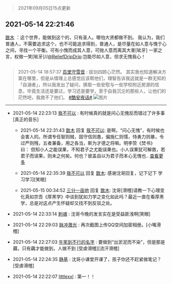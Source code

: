 > 2021年09月05日15点更新
<link rel="stylesheet" href="https://cdn.jsdelivr.net/gh/taotie6/sampleJSON@main/css/photo_show.css">


 ## 2021-05-14 22:21:46 

 [㪚木](https://www.coolapk.com/feed/26980531?shareKey=OTkyNTNiMTEwMTUwNjEzMTc3ZjA~) ：这个世界，能做到这个的，只有圣人。哪怕大贤都做不到。
我认为，我们普通人，不需要追求这个，也不可能追求得到，普通人，是尽量在如人意与愧于心之间，寻找一个平衡。可有小愧而成其人意，可抛人意而离其大害[呲牙]
一家之言，权做一笑[呲牙]//<a class="feed-link-uname" href="/u/ReliefDripDrip">@ReliefDripDrip</a>:岂能尽如人意<!--break-->，但求无愧我心！ 

<div class="album">
<img class="img-item" src="" />
</div>

> 2021-05-14 18:57:37 
> [百里守雪音](https://www.coolapk.com/feed/26976248?shareKey=ODFhOGExNDBlMDQ1NjEzMTc3ZjA~) : 拔剑四顾心茫然。 其实我也知道解决方案在哪里，但是从情理上总感觉应该帮他们，理智告诉我这就是一群无知的「自溺者」，所以我发出了疑问，换取一些安慰与一些学校附近房源的信息，毕竟生活还是要过，学习还是要学，至于自我沉沦的那些人，让他们的茫然吧，我救不了他们。 <a class="feed-link-tag" href="/t/酷安夜话?type=0">#酷安夜话#</a> 
![图片](https://image.coolapk.com/feed/2021/0514/18/1080769_0effbaf1_9856_0997@1080x2486.jpeg)

 ------- 

- 2021-05-14 22:23:13 [我不可以](uid=1078113) : 有时候真的就是问心无愧反而错过了许多事[真正的音乐] 

    - 2021-05-14 22:31:43 [㪚木](uid=1081091) 回复 [我不可以](uid=1078113): 是啊，“问心无愧”，有时候也会害人的。所谓专任智则贼，固守信则愚，偏施仁则懦，恃勇力则暴，令过严则残，五者兼备，用之各当，斯为才德之将嘛。明李贽《焚书》曰： 但知小人之能误果，不知君子之尤能误果也。小人误果犹可解救，若君子而误果，则未之何矣。何也？彼盖自以为君子而本心无愧也.. <a href="/feed/replyList?id=204786391">查看更多</a> 

    - 2021-05-14 22:35:39 [我不可以](uid=1078113) 回复 [㪚木](uid=1081091): 感谢沈哥回复，记下记下 学习学习[笑眼] 

    - 2021-05-15 00:34:52 [三分一亩地](uid=1721161) 回复 [㪚木](uid=1081091): 沈哥[滑稽]请教一下心理变化真如宗吾《厚黑学》中谈到犹如力学之变化如此吗？最近一直在看厚黑学，总是对这点产生怀疑却又找不到反驳之处。 

- 2021-05-14 22:33:14 [刺魂](uid=1662383) : 沈哥今晚的发言实在是受益匪浅啊[笑眼] 

- 2021-05-14 22:29:03 [脉冲激光](uid=1825566) : 再次截图上传QQ空间加密相册。[小嘴滑稽] 

- 2021-05-14 22:27:03 [牛笔到不行的名字](uid=2374460) : 要做到“出淤泥而不染”，但是那是藕，只有藕才能做到，人做不到 [受虐滑稽][流汗滑稽] 

- 2021-05-14 22:24:35 [静基](uid=1353091) : 沈哥小课堂开课了，孩子你还不赶紧做笔记？[受虐滑稽] 

- 2021-05-14 22:22:07 [littlexxl](uid=3375580) : 第一！！ 

